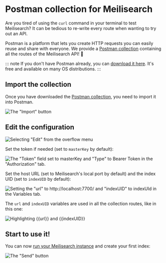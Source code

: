 # Postman collection for Meilisearch

Are you tired of using the `curl` command in your terminal to test Meilisearch? It can be tedious to re-write every route when wanting to try out an API.

Postman is a platform that lets you create HTTP requests you can easily reuse and share with everyone. We provide a <a href="/postman/meilisearch-collection.json" download="meilisearch-postman-collection.json">Postman collection</a> containing all the routes of the Meilisearch API! 🚀

::: note
If you don't have Postman already, you can [download it here](https://www.postman.com/downloads/).
It's free and available on many OS distributions.
:::

## Import the collection

Once you have downloaded the [Postman collection](/postman/meilisearch-collection.json), you need to import it into Postman.

![The "Import" button](/postman/import.png)

## Edit the configuration

![Selecting "Edit" from the overflow menu](/postman/edit.png)

Set the token if needed (set to `masterKey` by default):

![The "Token" field set to masterKey and "Type" to Bearer Token in the "Authorization" tab.](/postman/set_token.png)

Set the host URL (set to Meilisearch's local port by default) and the index UID (set to `indexUID` by default):

![Setting the "url" to http://localhost:7700/ and "indexUID" to indexUId in the Variables tab.](/postman/set_variables.png)

The `url` and `indexUID` variables are used in all the collection routes, like in this one:

![Highlighting {{url}} and {{indexUID}}](/postman/url.png)

## Start to use it!

You can now [run your Meilisearch instance](/learn/getting_started/quick_start.md#step-1-setup-and-installation) and create your first index:

![The "Send" button](/postman/create_index.png)

